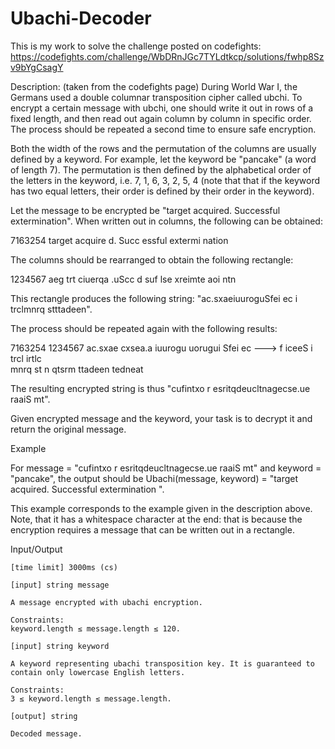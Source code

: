 # Ubachi-Decoder
This is my work to solve the challenge posted on codefights: https://codefights.com/challenge/WbDRnJGc7TYLdtkcp/solutions/fwhp8Szv9bYgCsagY

Description: (taken from the codefights page)
During World War I, the Germans used a double columnar transposition cipher called ubchi. To encrypt a certain message with ubchi, one should write it out in rows of a fixed length, and then read out again column by column in specific order. The process should be repeated a second time to ensure safe encryption.

Both the width of the rows and the permutation of the columns are usually defined by a keyword. For example, let the keyword be "pancake" (a word of length 7). The permutation is then defined by the alphabetical order of the letters in the keyword, i.e. 7, 1, 6, 3, 2, 5, 4 (note that that if the keyword has two equal letters, their order is defined by their order in the keyword).

Let the message to be encrypted be "target acquired. Successful extermination". When written out in columns, the following can be obtained:

7163254
target 
acquire
d. Succ
essful 
extermi
nation 

The columns should be rearranged to obtain the following rectangle:

1234567
aeg trt
ciuerqa
.uScc d
suf lse
xreimte
aoi ntn

This rectangle produces the following string: "ac.sxaeiuuroguSfei ec i trclmnrq stttadeen".

The process should be repeated again with the following results:

7163254        1234567
ac.sxae        cxsea.a
iuurogu        uorugui
Sfei ec  --->  f iceeS
 i trcl        irtlc  
mnrq st        n qtsrm
ttadeen        tedneat

The resulting encrypted string is thus "cufintxo r esritqdeucltnagecse.ue raaiS mt".

Given encrypted message and the keyword, your task is to decrypt it and return the original message.

Example

For message = "cufintxo r esritqdeucltnagecse.ue raaiS mt"
and keyword = "pancake", the output should be
Ubachi(message, keyword) = "target acquired. Successful extermination ".

This example corresponds to the example given in the description above. Note, that it has a whitespace character at the end: that is because the encryption requires a message that can be written out in a rectangle.

Input/Output

    [time limit] 3000ms (cs)

    [input] string message

    A message encrypted with ubachi encryption.

    Constraints:
    keyword.length ≤ message.length ≤ 120.

    [input] string keyword

    A keyword representing ubachi transposition key. It is guaranteed to contain only lowercase English letters.

    Constraints:
    3 ≤ keyword.length ≤ message.length.

    [output] string

    Decoded message.

